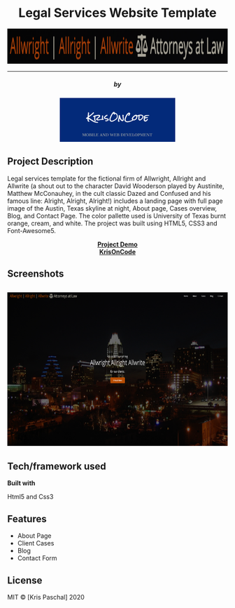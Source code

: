 

<div align="center">
	<h1> Legal Services Website Template</h1>
	<img
		height="80"
		alt=""
		src="assets/images/project/law-firm-logo.png">
</div>
<hr>
<div align="center">
	<h5>by</h5>
	<img
		height="100"
		alt=""
		src="assets/images/project/logobanner.png">
</div>


## Project Description
Legal services template for the fictional firm of Allwright, Allright and Allwrite (a shout out to the character David Wooderson played by Austinite, Matthew McConauhey, in the cult classic Dazed and Confused and his famous line: Alright, Alright, Alright!) includes a landing page with full page image of the Austin, Texas skyline at night, About page, Cases overview, Blog, and Contact Page. The color pallette used is University of Texas burnt orange, cream, and white. The project was built using HTML5, CSS3 and Font-Awesome5.

<p align="center">
	<strong>
        <a href="https://hardcore-goldberg-a17011.netlify.app/index.html">Project Demo</a>
		<br>
		<a href="https://krisoncode.com/">KrisOnCode</a>
	</strong>
</p>


## Screenshots

<div align="center">
	<h2>
	<img
		height="350"
		alt=""
		src="assets/images/project/slider-lead.png">
	</h2>
</div>

## Tech/framework used

<b>Built with</b>
<p>Html5 and Css3</p>

## Features
<ul>
	<li>About Page</li>
	<li>Client Cases</li>
	<li>Blog</li>
	<li>Contact Form</li>
</ul>


## License

MIT © [Kris Paschal] 2020
